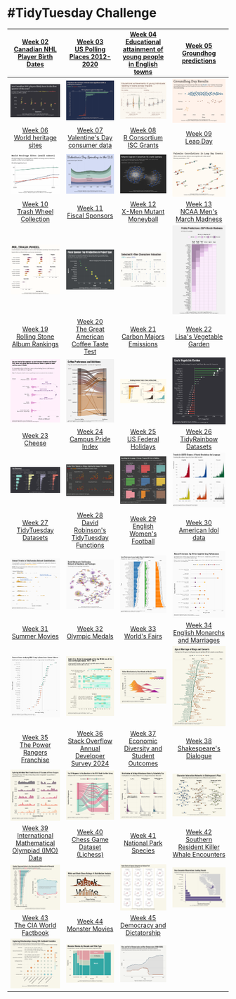 # #TidyTuesday Challenge

| [Week 02<br>Canadian NHL Player Birth Dates](https://github.com/poncest/tidytuesday/tree/main/2024/Week_02) | [Week 03](https://github.com/poncest/tidytuesday/tree/main/2024/Week_03)[<br>](https://github.com/poncest/tidytuesday/tree/main/2024/Week_02)[US Polling Places 2012-2020](https://github.com/poncest/tidytuesday/tree/main/2024/Week_03) | [Week 04](https://github.com/poncest/tidytuesday/tree/main/2024/Week_04)[<br>](https://github.com/poncest/tidytuesday/tree/main/2024/Week_02)[Educational attainment of young people in English towns](https://github.com/poncest/tidytuesday/tree/main/2024/Week_04) | [Week 05](https://github.com/poncest/tidytuesday/tree/main/2024/Week_05)[<br>](https://github.com/poncest/tidytuesday/tree/main/2024/Week_02)[Groundhog predictions](https://github.com/poncest/tidytuesday/tree/main/2024/Week_05) |
|:----------------:|:----------------:|:----------------:|:----------------:|
| ![](Week_02/2024_02.png "Week 02") | ![](Week_03/2024_03.png "week 03") | ![](Week_04/2024_04.png "week 04") | ![](Week_05/2024_05.png "week 05") |
| [Week 06<br>World heritage sites](https://github.com/poncest/tidytuesday/tree/main/2024/Week_06) | [Week 07<br>Valentine's Day consumer data](https://github.com/poncest/tidytuesday/tree/main/2024/Week_07) | [Week 08<br>R Consortium ISC Grants](https://github.com/poncest/tidytuesday/tree/main/2024/Week_08) | [Week 09<br>Leap Day](https://github.com/poncest/tidytuesday/tree/main/2024/Week_09) |
| ![](Week_06/2024_06.png "week 06") | ![](Week_07/2024_07.png "week 07") | ![](Week_08/2024_08.png "week 08") | ![](Week_09/2024_09.png "week 09") |
| [Week 10](https://github.com/poncest/tidytuesday/tree/main/2024/Week_10)[<br>](https://github.com/poncest/tidytuesday/tree/main/2024/Week_06)[Trash Wheel Collection](https://github.com/poncest/tidytuesday/tree/main/2024/Week_10) | [Week 11](https://github.com/poncest/tidytuesday/tree/main/2024/Week_11)[<br>](https://github.com/poncest/tidytuesday/tree/main/2024/Week_06)[Fiscal Sponsors](https://github.com/poncest/tidytuesday/tree/main/2024/Week_11) | [Week 12](https://github.com/poncest/tidytuesday/tree/main/2024/Week_12)[<br>](https://github.com/poncest/tidytuesday/tree/main/2024/Week_06)[X-Men Mutant Moneyball](https://github.com/poncest/tidytuesday/tree/main/2024/Week_12) | [Week 13<br>NCAA Men's March Madness](https://github.com/poncest/tidytuesday/tree/main/2024/Week_13) |
| ![](Week_10/2024_10.png "week 10") | ![](Week_11/2024_11.png "week 11") | ![](Week_12/2024_12.png "week 12") | ![](Week_13/2024_13.png "week 13") |
| [Week 19](https://github.com/poncest/tidytuesday/tree/main/2024/Week_19)[<br>](https://github.com/poncest/tidytuesday/tree/main/2024/Week_06)[Rolling Stone Album Rankings](https://github.com/poncest/tidytuesday/tree/main/2024/Week_19) | [Week 20](https://github.com/poncest/tidytuesday/tree/main/2024/Week_20)[<br>](https://github.com/poncest/tidytuesday/tree/main/2024/Week_06)[The Great American Coffee Taste Test](https://github.com/poncest/tidytuesday/tree/main/2024/Week_20) | [Week 21](https://github.com/poncest/tidytuesday/tree/main/2024/Week_21)[<br>](https://github.com/poncest/tidytuesday/tree/main/2024/Week_06)[Carbon Majors Emissions](https://github.com/poncest/tidytuesday/tree/main/2024/Week_21) | [Week 22](https://github.com/poncest/tidytuesday/tree/main/2024/Week_22)[<br>](https://github.com/poncest/tidytuesday/tree/main/2024/Week_06)[Lisa's Vegetable Garden](https://github.com/poncest/tidytuesday/tree/main/2024/Week_22) |
| ![](Week_19/2024_19.png "week 19") | ![](Week_20/2024_20.png "week 20") | ![](Week_21/2024_21.png "week 21") | ![](Week_22/2024_22.png "week 22") |
| [Week 23](https://github.com/poncest/tidytuesday/tree/main/2024/Week_23)[<br>](https://github.com/poncest/tidytuesday/tree/main/2024/Week_06)[Cheese](https://github.com/poncest/tidytuesday/tree/main/2024/Week_23) | [Week 24](https://github.com/poncest/tidytuesday/tree/main/2024/Week_24)[<br>](https://github.com/poncest/tidytuesday/tree/main/2024/Week_06)[Campus Pride Index](https://github.com/poncest/tidytuesday/tree/main/2024/Week_24) | [Week 25](https://github.com/poncest/tidytuesday/tree/main/2024/Week_25)[<br>](https://github.com/poncest/tidytuesday/tree/main/2024/Week_06)[US Federal Holidays](https://github.com/poncest/tidytuesday/tree/main/2024/Week_25) | [Week 26](https://github.com/poncest/tidytuesday/tree/main/2024/Week_26)[<br>](https://github.com/poncest/tidytuesday/tree/main/2024/Week_06)[TidyRainbow Datasets](https://github.com/poncest/tidytuesday/tree/main/2024/Week_26) |
| ![](Week_23/2024_23.png "week 23") | ![](Week_24/2024_24.png "week 24") | ![](Week_25/2024_25.png "week 25") | ![](Week_26/2024_26.png "week 26") |
| [Week 27](https://github.com/poncest/tidytuesday/tree/main/2024/Week_27)[<br>](https://github.com/poncest/tidytuesday/tree/main/2024/Week_06)[TidyTuesday Datasets](https://github.com/poncest/tidytuesday/tree/main/2024/Week_27) | [Week 28](https://github.com/poncest/tidytuesday/tree/main/2024/Week_28)[<br>](https://github.com/poncest/tidytuesday/tree/main/2024/Week_06)[David Robinson's TidyTuesday Functions](https://github.com/poncest/tidytuesday/tree/main/2024/Week_28) | [Week 29](https://github.com/poncest/tidytuesday/tree/main/2024/Week_29)[<br>](https://github.com/poncest/tidytuesday/tree/main/2024/Week_06)[English Women's Football](https://github.com/poncest/tidytuesday/tree/main/2024/Week_29) | [Week 30](https://github.com/poncest/tidytuesday/tree/main/2024/Week_30)[<br>](https://github.com/poncest/tidytuesday/tree/main/2024/Week_06)[American Idol data](https://github.com/poncest/tidytuesday/tree/main/2024/Week_30) |
| ![](Week_27/2024_27.png "week 27") | ![](Week_28/2024_28.png "week 28") | ![](Week_29/2024_29.png "week 29") | ![](Week_30/2024_30.png "Week 30") |
| [Week 31](https://github.com/poncest/tidytuesday/tree/main/2024/Week_31)[<br>](https://github.com/poncest/tidytuesday/tree/main/2024/Week_06)[Summer Movies](https://github.com/poncest/tidytuesday/tree/main/2024/Week_31) | [Week 32](https://github.com/poncest/tidytuesday/tree/main/2024/Week_32)[<br>](https://github.com/poncest/tidytuesday/tree/main/2024/Week_06)[Olympic Medals](https://github.com/poncest/tidytuesday/tree/main/2024/Week_32) | [Week 33](https://github.com/poncest/tidytuesday/tree/main/2024/Week_33)[<br>](https://github.com/poncest/tidytuesday/tree/main/2024/Week_06)[World's Fairs](https://github.com/poncest/tidytuesday/tree/main/2024/Week_33) | [Week 34](https://github.com/poncest/tidytuesday/tree/main/2024/Week_34)[<br>](https://github.com/poncest/tidytuesday/tree/main/2024/Week_06)[English Monarchs and Marriages](https://github.com/poncest/tidytuesday/tree/main/2024/Week_34) |
| ![](Week_31/2024_31.png "week 31") | ![](Week_32/2024_32.png "week 32") | ![](Week_33/2024_33.png "week 33") | ![](Week_34/2024_34.png "Week 34") |
| [Week 35](https://github.com/poncest/tidytuesday/tree/main/2024/Week_35)[<br>](https://github.com/poncest/tidytuesday/tree/main/2024/Week_06)[The Power Rangers Franchise](https://github.com/poncest/tidytuesday/tree/main/2024/Week_35) | [Week 36](https://github.com/poncest/tidytuesday/tree/main/2024/Week_36)[<br>](https://github.com/poncest/tidytuesday/tree/main/2024/Week_06)[Stack Overflow Annual Developer Survey 2024](https://github.com/poncest/tidytuesday/tree/main/2024/Week_36) | [Week 37](https://github.com/poncest/tidytuesday/tree/main/2024/Week_37)[<br>](https://github.com/poncest/tidytuesday/tree/main/2024/Week_06)[Economic Diversity and Student Outcomes](https://github.com/poncest/tidytuesday/tree/main/2024/Week_37) | [Week 38](https://github.com/poncest/tidytuesday/tree/main/2024/Week_38)[<br>](https://github.com/poncest/tidytuesday/tree/main/2024/Week_06)[Shakespeare's Dialogue](https://github.com/poncest/tidytuesday/tree/main/2024/Week_38) |
| ![](Week_35/2024_35.png "week 35") | ![](Week_36/2024_36.png "week 36") | ![](Week_37/2024_37.png "week 37") | ![](Week_38/2024_38.png "week 38") |
| [Week 39](https://github.com/poncest/tidytuesday/tree/main/2024/Week_39)[<br>](https://github.com/poncest/tidytuesday/tree/main/2024/Week_06)[International Mathematical Olympiad (IMO) Data](https://github.com/poncest/tidytuesday/tree/main/2024/Week_39) | [Week 40](https://github.com/poncest/tidytuesday/tree/main/2024/Week_40)[<br>](https://github.com/poncest/tidytuesday/tree/main/2024/Week_06)[Chess Game Dataset (Lichess)](https://github.com/poncest/tidytuesday/tree/main/2024/Week_40) | [Week 41](https://github.com/poncest/tidytuesday/tree/main/2024/Week_41)[<br>](https://github.com/poncest/tidytuesday/tree/main/2024/Week_06)[National Park Species](https://github.com/poncest/tidytuesday/tree/main/2024/Week_41) | [Week 42](https://github.com/poncest/tidytuesday/tree/main/2024/Week_42)[<br>](https://github.com/poncest/tidytuesday/tree/main/2024/Week_06)[Southern Resident Killer Whale Encounters](https://github.com/poncest/tidytuesday/tree/main/2024/Week_42) |
| ![](Week_39/2024_39.png "week 39") | ![](Week_40/2024_40.png "week 40") | ![](Week_41/2024_41.png "week 41") | ![](Week_42/2024_42.png "week 42") |
| [Week 43](https://github.com/poncest/tidytuesday/tree/main/2024/Week_43)[<br>](https://github.com/poncest/tidytuesday/tree/main/2024/Week_06)[The CIA World Factbook](https://github.com/poncest/tidytuesday/tree/main/2024/Week_43) | [Week 44](https://github.com/poncest/tidytuesday/tree/main/2024/Week_44)[<br>](https://github.com/poncest/tidytuesday/tree/main/2024/Week_06)[Monster Movies](https://github.com/poncest/tidytuesday/tree/main/2024/Week_44) | [Week 45](https://github.com/poncest/tidytuesday/tree/main/2024/Week_45)[<br>](https://github.com/poncest/tidytuesday/tree/main/2024/Week_06)[Democracy and Dictatorship](https://github.com/poncest/tidytuesday/tree/main/2024/Week_45) |  |
| ![](Week_43/2024_43.png "week 43") | ![](Week_44/2024_44.png "week 44") | ![](Week_45/2024_45.png "week 45") |  |
